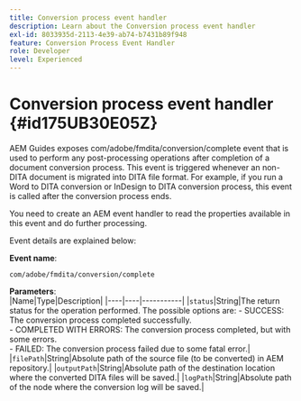 ```yaml
---
title: Conversion process event handler
description: Learn about the Conversion process event handler
exl-id: 8033935d-2113-4e39-ab74-b7431b89f948
feature: Conversion Process Event Handler
role: Developer
level: Experienced
---
```

# Conversion process event handler {#id175UB30E05Z}

AEM Guides exposes com/adobe/fmdita/conversion/complete event that is used to perform any post-processing operations after completion of a document conversion process. This event is triggered whenever an non-DITA document is migrated into DITA file format. For example, if you run a Word to DITA conversion or InDesign to DITA conversion process, this event is called after the conversion process ends.

You need to create an AEM event handler to read the properties available in this event and do further processing.

Event details are explained below:

**Event name**:

```HTTP
com/adobe/fmdita/conversion/complete 
```

**Parameters**:   
|Name|Type|Description|
|----|----|-----------|
|`status`|String|The return status for the operation performed. The possible options are: -   SUCCESS: The conversion process completed successfully. <br> -   COMPLETED WITH ERRORS: The conversion process completed, but with some errors. <br>-   FAILED: The conversion process failed due to some fatal error.|
|`filePath`|String|Absolute path of the source file \(to be converted\) in AEM repository.|
|`outputPath`|String|Absolute path of the destination location where the converted DITA files will be saved.|
|`logPath`|String|Absolute path of the node where the conversion log will be saved.|
